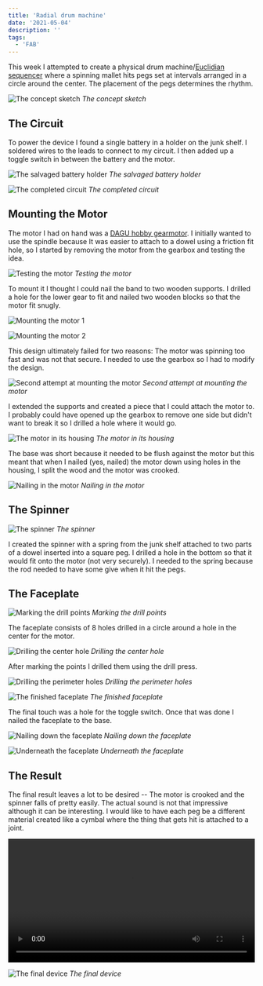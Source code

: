 ```yaml
---
title: 'Radial drum machine'
date: '2021-05-04'
description: ''
tags:
  - 'FAB'
---
```


This week I attempted to create a physical drum machine/[Euclidian sequencer](https://www.musicradar.com/how-to/what-is-euclidean-sequencing-and-how-do-you-use-it) where a spinning mallet hits pegs set at intervals arranged in a circle around the center. The placement of the pegs determines the rhythm.

![The concept sketch](concept-sketch.png)
_The concept sketch_

## The Circuit

To power the device I found a single battery in a holder on the junk shelf. I soldered wires to the leads to connect to my circuit. I then added up a toggle switch in between the battery and the motor.

![The salvaged battery holder](IMG_6762.jpeg)
_The salvaged battery holder_

![The completed circuit](IMG_6767.jpeg)
_The completed circuit_

## Mounting the Motor

The motor I had on hand was a [DAGU hobby gearmotor](https://www.sparkfun.com/products/13302). I initially wanted to use the spindle because It was easier to attach to a dowel using a friction fit hole, so I started by removing the motor from the gearbox and testing the idea.

![Testing the motor](IMG_6760.jpeg)
_Testing the motor_

To mount it I thought I could nail the band to two wooden supports. I drilled a hole for the lower gear to fit and nailed two wooden blocks so that the motor fit snugly.

![Mounting the motor 1](IMG_6768.jpeg)

![Mounting the motor 2](IMG_6769.jpeg)

This design ultimately failed for two reasons: The motor was spinning too fast and was not that secure. I needed to use the gearbox so I had to modify the design.

![Second attempt at mounting the motor](IMG_6778.jpeg)
_Second attempt at mounting the motor_

I extended the supports and created a piece that I could attach the motor to. I probably could have opened up the gearbox to remove one side but didn't want to break it so I drilled a hole where it would go.

![The motor in its housing](IMG_6776.jpeg)
_The motor in its housing_

The base was short because it needed to be flush against the motor but this meant that when I nailed (yes, nailed) the motor down using holes in the housing, I split the wood and the motor was crooked.

![Nailing in the motor](IMG_6779.jpeg)
_Nailing in the motor_

## The Spinner

![The spinner](IMG_6771.jpeg)
_The spinner_

I created the spinner with a spring from the junk shelf attached to two parts of a dowel inserted into a square peg. I drilled a hole in the bottom so that it would fit onto the motor (not very securely). I needed to the spring because the rod needed to have some give when it hit the pegs.

## The Faceplate

![Marking the drill points](IMG_6772.jpeg)
_Marking the drill points_

The faceplate consists of 8 holes drilled in a circle around a hole in the center for the motor.

![Drilling the center hole](IMG_6773.jpeg)
_Drilling the center hole_

After marking the points I drilled them using the drill press.

![Drilling the perimeter holes](IMG_6774.jpeg)
_Drilling the perimeter holes_

![The finished faceplate](IMG_6777.jpeg)
_The finished faceplate_

The final touch was a hole for the toggle switch. Once that was done I nailed the faceplate to the base.

![Nailing down the faceplate](IMG_6781.jpeg)
_Nailing down the faceplate_

![Underneath the faceplate](IMG_6789.jpeg)
_Underneath the faceplate_

## The Result

The final result leaves a lot to be desired -- The motor is crooked and the spinner falls of pretty easily. The actual sound is not that impressive although it can be interesting. I would like to have each peg be a different material created like a cymbal where the thing that gets hit is attached to a joint.

<p>
<video style="width: 100%; max-height: none" controls name="Video Capture of the device" src="IMG_6785.mov"></video>
</p>

![The final device](IMG_6787.jpeg)
_The final device_
